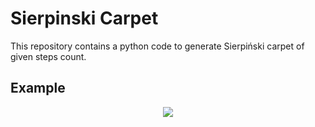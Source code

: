 # Sierpinski Carpet
This repository contains a python code to generate Sierpiński carpet of given steps count.

## Example
<p align="center">
  <img src="carpet.jpg">
</p>
